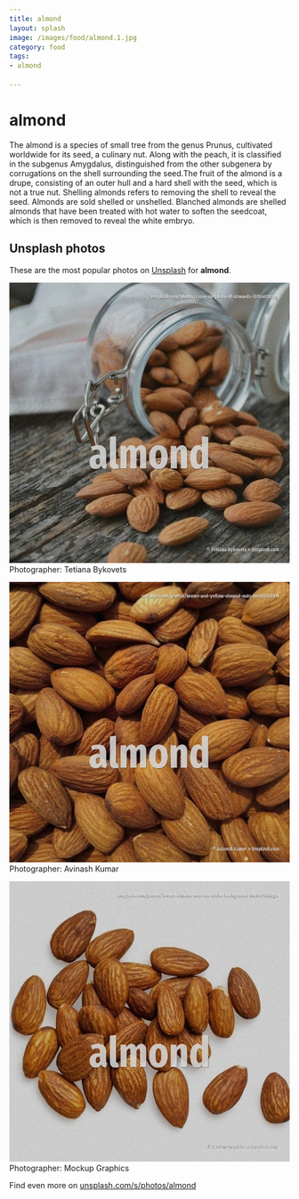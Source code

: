 ```yaml
---
title: almond
layout: splash
image: /images/food/almond.1.jpg
category: food
tags:
- almond

---
```

# almond

The almond  is a species of small tree from the genus Prunus, cultivated worldwide for its seed, a  culinary nut. Along with the peach, it is classified in the subgenus Amygdalus, distinguished from the other  subgenera by corrugations on the shell  surrounding the seed.The fruit of the almond is a drupe,  consisting of an outer hull and a hard shell with the seed, which is not a true nut. Shelling almonds refers to removing the shell to reveal the seed. Almonds are sold shelled or unshelled. Blanched almonds are shelled almonds that have been treated with hot water to soften the seedcoat,  which is then removed to reveal the white embryo. 

 
## Unsplash photos
These are the most popular photos on [Unsplash](https://unsplash.com) for **almond**.
 
![almond](/images/food/almond.1.jpg)
Photographer:  Tetiana Bykovets
 
![almond](/images/food/almond.2.jpg)
Photographer:  Avinash Kumar
 
![almond](/images/food/almond.3.jpg)
Photographer:  Mockup Graphics
 
Find even more on [unsplash.com/s/photos/almond](https://unsplash.com/s/photos/almond)
 
